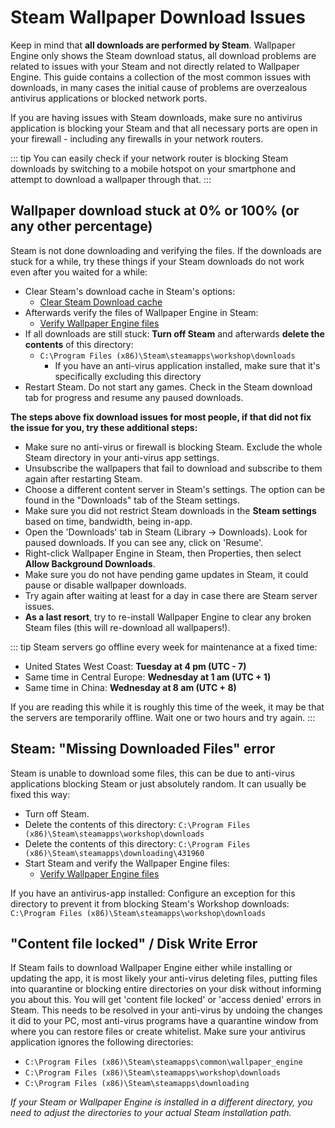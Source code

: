 # Steam Wallpaper Download Issues

Keep in mind that **all downloads are performed by Steam**. Wallpaper Engine only shows the Steam download status, all download problems are related to issues with your Steam and not directly related to Wallpaper Engine. This guide contains a collection of the most common issues with downloads, in many cases the initial cause of problems are overzealous antivirus applications or blocked network ports.

If you are having issues with Steam downloads, make sure no antivirus application is blocking your Steam and that all necessary ports are open in your firewall - including any firewalls in your network routers.

::: tip
You can easily check if your network router is blocking Steam downloads by switching to a mobile hotspot on your smartphone and attempt to download a wallpaper through that.
:::

## Wallpaper download stuck at 0% or 100% (or any other percentage)
Steam is not done downloading and verifying the files. If the downloads are stuck for a while, try these things if your Steam downloads do not work even after you waited for a while:

* Clear Steam's download cache in Steam's options:
  * [Clear Steam Download cache](https://support.steampowered.com/kb_article.php?ref=3134-TIAL-4638)
* Afterwards verify the files of Wallpaper Engine in Steam:
  * [Verify Wallpaper Engine files](https://support.steampowered.com/kb_article.php?ref=2037-QEUH-3335)
* If all downloads are still stuck: **Turn off Steam** and afterwards **delete the contents** of this directory:
  * `C:\Program Files (x86)\Steam\steamapps\workshop\downloads`
    * If you have an anti-virus application installed, make sure that it's specifically excluding this directory
* Restart Steam. Do not start any games. Check in the Steam download tab for progress and resume any paused downloads.

**The steps above fix download issues for most people, if that did not fix the issue for you, try these additional steps:**

* Make sure no anti-virus or firewall is blocking Steam. Exclude the whole Steam directory in your anti-virus app settings.
* Unsubscribe the wallpapers that fail to download and subscribe to them again after restarting Steam.
* Choose a different content server in Steam's settings. The option can be found in the "Downloads" tab of the Steam settings.
* Make sure you did not restrict Steam downloads in the **Steam settings** based on time, bandwidth, being in-app.
* Open the 'Downloads' tab in Steam (Library -> Downloads). Look for paused downloads. If you can see any, click on 'Resume'.
* Right-click Wallpaper Engine in Steam, then Properties, then select **Allow Background Downloads**.
* Make sure you do not have pending game updates in Steam, it could pause or disable wallpaper downloads.
* Try again after waiting at least for a day in case there are Steam server issues.
* **As a last resort**, try to re-install Wallpaper Engine to clear any broken Steam files (this will re-download all wallpapers!).

::: tip
Steam servers go offline every week for maintenance at a fixed time:

* United States West Coast: **Tuesday at 4 pm (UTC - 7)** 
* Same time in Central Europe: **Wednesday at 1 am (UTC + 1)**
* Same time in China: **Wednesday at 8 am (UTC + 8)**

If you are reading this while it is roughly this time of the week, it may be that the servers are temporarily offline. Wait one or two hours and try again.
:::

## Steam: "Missing Downloaded Files" error

Steam is unable to download some files, this can be due to anti-virus applications blocking Steam or just absolutely random. It can usually be fixed this way:

* Turn off Steam.
* Delete the contents of this directory: `C:\Program Files (x86)\Steam\steamapps\workshop\downloads`
* Delete the contents of this directory: `C:\Program Files (x86)\Steam\steamapps\downloading\431960`
* Start Steam and verify the Wallpaper Engine files:
  * [Verify Wallpaper Engine files](https://support.steampowered.com/kb_article.php?ref=2037-QEUH-3335)

If you have an antivirus-app installed: Configure an exception for this directory to prevent it from blocking Steam's Workshop downloads: `C:\Program Files (x86)\Steam\steamapps\workshop\downloads`

## "Content file locked" / Disk Write Error

If Steam fails to download Wallpaper Engine either while installing or updating the app, it is most likely your anti-virus deleting files, putting files into quarantine or blocking entire directories on your disk without informing you about this. You will get 'content file locked' or 'access denied' errors in Steam. This needs to be resolved in your anti-virus by undoing the changes it did to your PC, most anti-virus programs have a quarantine window from where you can restore files or create whitelist. Make sure your antivirus application ignores the following directories:

* `C:\Program Files (x86)\Steam\steamapps\common\wallpaper_engine`
* `C:\Program Files (x86)\Steam\steamapps\workshop\downloads`
* `C:\Program Files (x86)\Steam\steamapps\downloading`

*If your Steam or Wallpaper Engine is installed in a different directory, you need to adjust the directories to your actual Steam installation path.*
